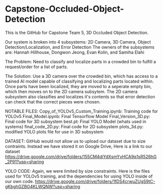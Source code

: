 # Capstone-Occluded-Object-Detection

This is the GitHub for Capstone Team 5, 3D Occluded Object Detection.

Our system is broken into 4 subsystems: 2D Camera,        3D Camera,     Object Detection/Localization, and Error Detection
The owners of the subsystems are:       Hannah Hillhouse, Dongwon Jeong, Evan Kolin,                    and Samiha Elahi

The Problem:
Need to classify and localize parts in a crowded bin to fulfill a request/order for a list of parts.

The Solution:
Use a 3D camera over the crowded bin, which has access to a trained AI model capable of classifying and localizing parts located within.
Once parts have been localized, they are moved to a seperate empty bin, which then moves on to the 2D camera subsytem.
The 2D camera subsystem also classifies and localizes it's contents so that error detection can check that the correct pieces were chosen.


NOTABLE FILES:
Copy_of_YOLOv5_Custom_Training.ipynb: Training code for YOLOv5
Final_Model.ipynb: Final Tensorflow Model
Final_Version_3D.py: Final code for 3D subsystem
best.pt: Final YOLO Model (whats used in systems)
final_code_2D.py: Final code for 2D subsystem
plots_3d.py: modified YOLO plots file for use in 3D subsystem

DATASET:
GitHub would not allow us to upload our dataset due to size contraints. 
Instead we have stored it on Google Drive, Here is a link to our dataset
https://drive.google.com/drive/folders/155CM4diYdXsmYyHCA9q1sR526hG_2P91?usp=sharing

YOLO CODE:
Again, we were limited by size constraints.
Here is the files used for YOLOv5 training, and the dependencies for using
YOLO inside of our own code.
https://drive.google.com/drive/folders/1fDS4crwuZUgS9tC-gKbghGZBG4KLWQNW?usp=sharing

